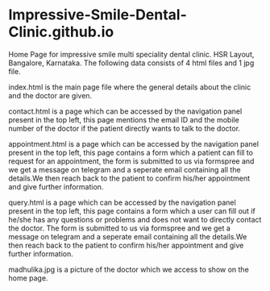 # Impressive-Smile-Dental-Clinic.github.io
Home Page for impressive smile multi speciality dental clinic. HSR Layout, Bangalore, Karnataka.
The following data consists of 4 html files and 1 jpg file. 

index.html is the main page file where the general details about the clinic and the doctor are given.

contact.html is a page which can be accessed by the navigation panel present in the top left, this page mentions the email ID and the mobile number of the doctor if the patient directly wants to talk to the doctor.

appointment.html is a page which can be accessed by the navigation panel present in the top left, this page contains a form which a patient can fill to request for an appointment, the form is submitted to us via formspree and we get a message on telegram and a seperate email containing all the details.We then reach back to the patient to confirm his/her appointment and give further information.

query.html is a page which can be accessed by the navigation panel present in the top left, this page contains a form which a user can fill out if he/she has any questions or problems and does not want to directly contact the doctor. The form is submitted to us via formspree and we get a message on telegram and a seperate email containing all the details.We then reach back to the patient to confirm his/her appointment and give further information.

madhulika.jpg is a picture of the doctor which we access to show on the home page.
